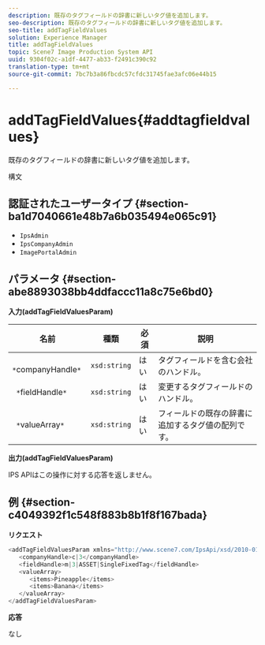 ```yaml
---
description: 既存のタグフィールドの辞書に新しいタグ値を追加します。
seo-description: 既存のタグフィールドの辞書に新しいタグ値を追加します。
seo-title: addTagFieldValues
solution: Experience Manager
title: addTagFieldValues
topic: Scene7 Image Production System API
uuid: 9304f02c-a1df-4477-ab33-f2491c390c92
translation-type: tm+mt
source-git-commit: 7bc7b3a86fbcdc57cfdc31745fae3afc06e44b15

---
```



# addTagFieldValues{#addtagfieldvalues}

既存のタグフィールドの辞書に新しいタグ値を追加します。

構文

## 認証されたユーザータイプ {#section-ba1d7040661e48b7a6b035494e065c91}

* `IpsAdmin`
* `IpsCompanyAdmin`
* `ImagePortalAdmin`

## パラメータ {#section-abe8893038bb4ddfaccc11a8c75e6bd0}

**入力(addTagFieldValuesParam)**

| 名前 | 種類 | 必須 | 説明 |
|---|---|---|---|
| ` *`companyHandle`*` | `xsd:string` | はい | タグフィールドを含む会社のハンドル。 |
| ` *`fieldHandle`*` | `xsd:string` | はい | 変更するタグフィールドのハンドル。 |
| ` *`valueArray`*` | `xsd:string` | はい | フィールドの既存の辞書に追加するタグ値の配列です。 |

**出力(addTagFieldValuesParam)**

IPS APIはこの操作に対する応答を返しません。

## 例 {#section-c4049392f1c548f883b8b1f8f167bada}

**リクエスト**

```java
<addTagFieldValuesParam xmlns="http://www.scene7.com/IpsApi/xsd/2010-01-31">
   <companyHandle>c|3</companyHandle>
   <fieldHandle>m|3|ASSET|SingleFixedTag</fieldHandle>
   <valueArray>
      <items>Pineapple</items>
      <items>Banana</items>
   </valueArray>
</addTagFieldValuesParam>
```

**応答**

なし

